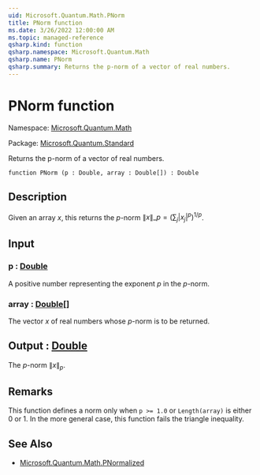 ```yaml
---
uid: Microsoft.Quantum.Math.PNorm
title: PNorm function
ms.date: 3/26/2022 12:00:00 AM
ms.topic: managed-reference
qsharp.kind: function
qsharp.namespace: Microsoft.Quantum.Math
qsharp.name: PNorm
qsharp.summary: Returns the p-norm of a vector of real numbers.
---
```


# PNorm function

Namespace: [Microsoft.Quantum.Math](xref:Microsoft.Quantum.Math)

Package: [Microsoft.Quantum.Standard](https://nuget.org/packages/Microsoft.Quantum.Standard)


Returns the p-norm of a vector of real numbers.

```qsharp
function PNorm (p : Double, array : Double[]) : Double
```


## Description

Given an array $x$, this returns the $p$-norm$\|x\|\_p= (\sum_{j}|x_j|^{p})^{1/p}$.

## Input

### p : [Double](xref:microsoft.quantum.qsharp.valueliterals#double-literals)

A positive number representing the exponent $p$ in the $p$-norm.


### array : [Double](xref:microsoft.quantum.qsharp.valueliterals#double-literals)[]

The vector $x$ of real numbers whose $p$-norm is to be returned.



## Output : [Double](xref:microsoft.quantum.qsharp.valueliterals#double-literals)

The $p$-norm $\|x\|_p$.

## Remarks

This function defines a norm only when `p >= 1.0` or `Length(array)` iseither 0 or 1. In the more general case, this function fails thetriangle inequality.

## See Also

- [Microsoft.Quantum.Math.PNormalized](xref:Microsoft.Quantum.Math.PNormalized)